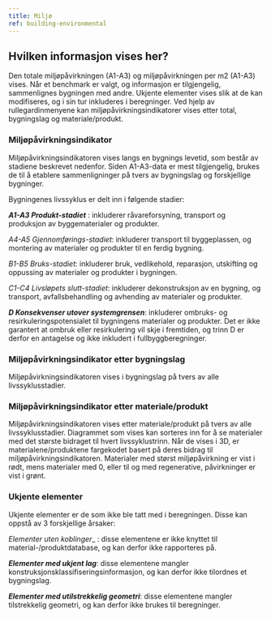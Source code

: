 ```yaml
---
title: Miljø
ref: building-environmental
---
```

## Hvilken informasjon vises her?
Den totale miljøpåvirkningen (A1-A3) og miljøpåvirkningen per m2 (A1-A3) vises. Når et benchmark er valgt, og informasjon er tilgjengelig, sammenlignes bygningen med andre. Ukjente elementer vises slik at de kan modifiseres, og i sin tur inkluderes i beregninger. Ved hjelp av rullegardinmenyene kan miljøpåvirkningsindikatorer vises etter total, bygningslag og materiale/produkt.

### Miljøpåvirkningsindikator
Miljøpåvirkningsindikatoren vises langs en bygnings levetid, som består av stadiene beskrevet nedenfor. Siden A1-A3-data er mest tilgjengelig, brukes de til å etablere sammenligninger på tvers av bygningslag og forskjellige bygninger.

Bygningenes livssyklus er delt inn i følgende stadier:

_**A1-A3 Produkt-stadiet**_ : inkluderer råvareforsyning, transport og produksjon av byggematerialer og produkter.

_*A4-A5 Gjennomførings-stadiet*_: inkluderer transport til byggeplassen, og montering av materialer og produkter til en ferdig bygning.

_*B1-B5 Bruks-stadiet*_: inkluderer bruk, vedlikehold, reparasjon, utskifting og oppussing av materialer og produkter i bygningen.

_*C1-C4 Livsløpets slutt-stadiet*_: inkluderer dekonstruksjon av en bygning, og transport, avfallsbehandling og avhending av materialer og produkter.

__*D Konsekvenser utover systemgrensen*__: inkluderer ombruks- og resirkuleringspotensialet til bygningens materialer og produkter. Det er ikke garantert at ombruk eller resirkulering vil skje i fremtiden, og trinn D er derfor en antagelse og ikke inkludert i fullbyggberegninger.

### Miljøpåvirkningsindikator etter bygningslag
Miljøpåvirkningsindikatoren vises i bygningslag på tvers av alle livssyklusstadier.

### Miljøpåvirkningsindikator etter materiale/produkt

Miljøpåvirkningsindikatoren vises etter materiale/produkt på tvers av alle livssyklusstadier. Diagrammet som vises kan sorteres inn for å se materialer med det største bidraget til hvert livssyklustrinn. Når de vises i 3D, er materialene/produktene fargekodet basert på deres bidrag til miljøpåvirkningsindikatoren. Materialer med størst miljøpåvirkning er vist i rødt, mens materialer med 0, eller til og med regenerative, påvirkninger er vist i grønt.

### Ukjente elementer
Ukjente elementer er de som ikke ble tatt med i beregningen. Disse kan oppstå av 3 forskjellige årsaker:

_*Elementer uten koblinger*__ : disse elementene er ikke knyttet til material-/produktdatabase, og kan derfor ikke rapporteres på.

__*Elementer med ukjent lag*__: disse elementene mangler konstruksjonsklassifiseringsinformasjon, og kan derfor ikke tilordnes et bygningslag.
 
__*Elementer med utilstrekkelig geometri*__: disse elementene mangler tilstrekkelig geometri, og kan derfor ikke brukes til beregninger.
